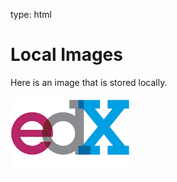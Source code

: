 type: html

# Local Images

Here is an image that is stored locally.

![This is the alt text.](edx_image.png "A test image.")
